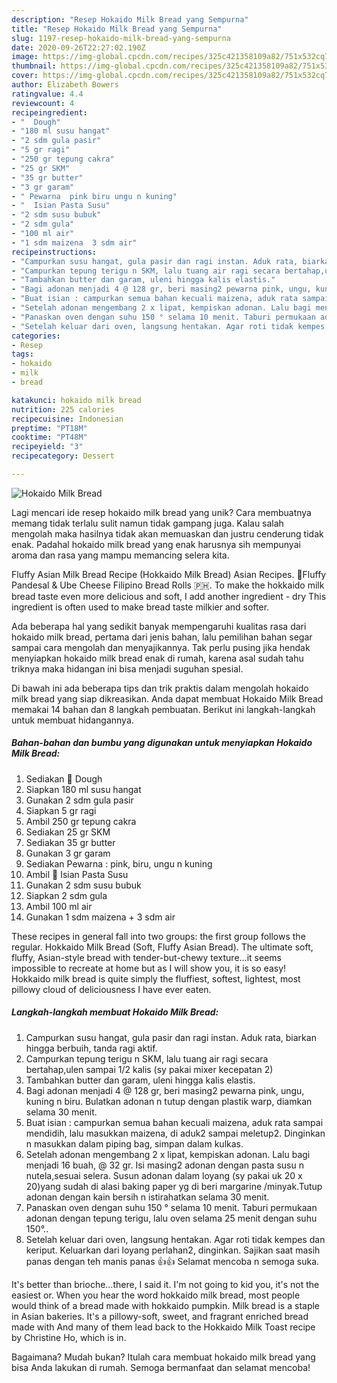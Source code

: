 ```yaml
---
description: "Resep Hokaido Milk Bread yang Sempurna"
title: "Resep Hokaido Milk Bread yang Sempurna"
slug: 1197-resep-hokaido-milk-bread-yang-sempurna
date: 2020-09-26T22:27:02.190Z
image: https://img-global.cpcdn.com/recipes/325c421358109a82/751x532cq70/hokaido-milk-bread-foto-resep-utama.jpg
thumbnail: https://img-global.cpcdn.com/recipes/325c421358109a82/751x532cq70/hokaido-milk-bread-foto-resep-utama.jpg
cover: https://img-global.cpcdn.com/recipes/325c421358109a82/751x532cq70/hokaido-milk-bread-foto-resep-utama.jpg
author: Elizabeth Bowers
ratingvalue: 4.4
reviewcount: 4
recipeingredient:
- "  Dough"
- "180 ml susu hangat"
- "2 sdm gula pasir"
- "5 gr ragi"
- "250 gr tepung cakra"
- "25 gr SKM"
- "35 gr butter"
- "3 gr garam"
- " Pewarna  pink biru ungu n kuning"
- "  Isian Pasta Susu"
- "2 sdm susu bubuk"
- "2 sdm gula"
- "100 ml air"
- "1 sdm maizena  3 sdm air"
recipeinstructions:
- "Campurkan susu hangat, gula pasir dan ragi instan. Aduk rata, biarkan hingga berbuih, tanda ragi aktif."
- "Campurkan tepung terigu n SKM, lalu tuang air ragi secara bertahap,ulen sampai 1/2 kalis (sy pakai mixer kecepatan 2)"
- "Tambahkan butter dan garam, uleni hingga kalis elastis."
- "Bagi adonan menjadi 4 @ 128 gr, beri masing2 pewarna pink, ungu, kuning n biru. Bulatkan adonan n tutup dengan plastik warp, diamkan selama 30 menit."
- "Buat isian : campurkan semua bahan kecuali maizena, aduk rata sampai mendidih, lalu masukkan maizena, di aduk2 sampai meletup2. Dinginkan n masukkan dalam piping bag, simpan dalam kulkas."
- "Setelah adonan mengembang 2 x lipat, kempiskan adonan. Lalu bagi menjadi 16 buah, @ 32 gr. Isi masing2 adonan dengan pasta susu n nutela,sesuai selera. Susun adonan dalam loyang (sy pakai uk 20 x 20)yang sudah di alasi baking paper yg di beri margarine /minyak.Tutup adonan dengan kain bersih n istirahatkan selama 30 menit."
- "Panaskan oven dengan suhu 150 ° selama 10 menit. Taburi permukaan adonan dengan tepung terigu, lalu oven selama 25 menit dengan suhu 150°.."
- "Setelah keluar dari oven, langsung hentakan. Agar roti tidak kempes dan keriput. Keluarkan dari loyang perlahan2, dinginkan. Sajikan saat masih panas dengan teh manis panas 👍👍 Selamat mencoba n semoga suka."
categories:
- Resep
tags:
- hokaido
- milk
- bread

katakunci: hokaido milk bread 
nutrition: 225 calories
recipecuisine: Indonesian
preptime: "PT18M"
cooktime: "PT48M"
recipeyield: "3"
recipecategory: Dessert

---
```



![Hokaido Milk Bread](https://img-global.cpcdn.com/recipes/325c421358109a82/751x532cq70/hokaido-milk-bread-foto-resep-utama.jpg)

Lagi mencari ide resep hokaido milk bread yang unik? Cara membuatnya memang tidak terlalu sulit namun tidak gampang juga. Kalau salah mengolah maka hasilnya tidak akan memuaskan dan justru cenderung tidak enak. Padahal hokaido milk bread yang enak harusnya sih mempunyai aroma dan rasa yang mampu memancing selera kita.

Fluffy Asian Milk Bread Recipe (Hokkaido Milk Bread) Asian Recipes. 🍞Fluffy Pandesal &amp; Ube Cheese Filipino Bread Rolls 🇵🇭. To make the hokkaido milk bread taste even more delicious and soft, I add another ingredient - dry This ingredient is often used to make bread taste milkier and softer.

Ada beberapa hal yang sedikit banyak mempengaruhi kualitas rasa dari hokaido milk bread, pertama dari jenis bahan, lalu pemilihan bahan segar sampai cara mengolah dan menyajikannya. Tak perlu pusing jika hendak menyiapkan hokaido milk bread enak di rumah, karena asal sudah tahu triknya maka hidangan ini bisa menjadi suguhan spesial.


Di bawah ini ada beberapa tips dan trik praktis dalam mengolah hokaido milk bread yang siap dikreasikan. Anda dapat membuat Hokaido Milk Bread memakai 14 bahan dan 8 langkah pembuatan. Berikut ini langkah-langkah untuk membuat hidangannya.

<!--inarticleads1-->

##### Bahan-bahan dan bumbu yang digunakan untuk menyiapkan Hokaido Milk Bread:

1. Sediakan  🍞 Dough
1. Siapkan 180 ml susu hangat
1. Gunakan 2 sdm gula pasir
1. Siapkan 5 gr ragi
1. Ambil 250 gr tepung cakra
1. Sediakan 25 gr SKM
1. Sediakan 35 gr butter
1. Gunakan 3 gr garam
1. Sediakan  Pewarna : pink, biru, ungu n kuning
1. Ambil  💛 Isian Pasta Susu
1. Gunakan 2 sdm susu bubuk
1. Siapkan 2 sdm gula
1. Ambil 100 ml air
1. Gunakan 1 sdm maizena + 3 sdm air


These recipes in general fall into two groups: the first group follows the regular. Hokkaido Milk Bread (Soft, Fluffy Asian Bread). The ultimate soft, fluffy, Asian-style bread with tender-but-chewy texture…it seems impossible to recreate at home but as I will show you, it is so easy! Hokkaido milk bread is quite simply the fluffiest, softest, lightest, most pillowy cloud of deliciousness I have ever eaten. 

<!--inarticleads2-->

##### Langkah-langkah membuat Hokaido Milk Bread:

1. Campurkan susu hangat, gula pasir dan ragi instan. Aduk rata, biarkan hingga berbuih, tanda ragi aktif.
1. Campurkan tepung terigu n SKM, lalu tuang air ragi secara bertahap,ulen sampai 1/2 kalis (sy pakai mixer kecepatan 2)
1. Tambahkan butter dan garam, uleni hingga kalis elastis.
1. Bagi adonan menjadi 4 @ 128 gr, beri masing2 pewarna pink, ungu, kuning n biru. Bulatkan adonan n tutup dengan plastik warp, diamkan selama 30 menit.
1. Buat isian : campurkan semua bahan kecuali maizena, aduk rata sampai mendidih, lalu masukkan maizena, di aduk2 sampai meletup2. Dinginkan n masukkan dalam piping bag, simpan dalam kulkas.
1. Setelah adonan mengembang 2 x lipat, kempiskan adonan. Lalu bagi menjadi 16 buah, @ 32 gr. Isi masing2 adonan dengan pasta susu n nutela,sesuai selera. Susun adonan dalam loyang (sy pakai uk 20 x 20)yang sudah di alasi baking paper yg di beri margarine /minyak.Tutup adonan dengan kain bersih n istirahatkan selama 30 menit.
1. Panaskan oven dengan suhu 150 ° selama 10 menit. Taburi permukaan adonan dengan tepung terigu, lalu oven selama 25 menit dengan suhu 150°..
1. Setelah keluar dari oven, langsung hentakan. Agar roti tidak kempes dan keriput. Keluarkan dari loyang perlahan2, dinginkan. Sajikan saat masih panas dengan teh manis panas 👍👍 Selamat mencoba n semoga suka.


It&#39;s better than brioche…there, I said it. I&#39;m not going to kid you, it&#39;s not the easiest or. When you hear the word hokkaido milk bread, most people would think of a bread made with hokkaido pumpkin. Milk bread is a staple in Asian bakeries. It&#39;s a pillowy-soft, sweet, and fragrant enriched bread made with And many of them lead back to the Hokkaido Milk Toast recipe by Christine Ho, which is in. 

Bagaimana? Mudah bukan? Itulah cara membuat hokaido milk bread yang bisa Anda lakukan di rumah. Semoga bermanfaat dan selamat mencoba!
